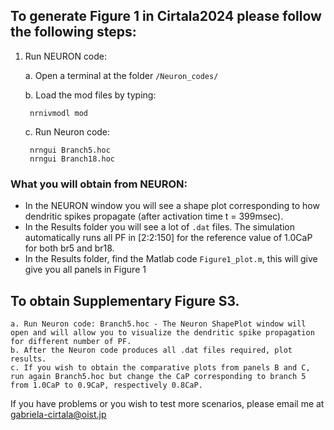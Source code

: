 ## To generate Figure 1 in Cirtala2024 please follow the following steps:
1. Run NEURON code:

    a. Open a terminal at the folder `/Neuron_codes/`

    b. Load the mod files by typing:

        nrnivmodl mod
    
    c. Run Neuron code:

        nrngui Branch5.hoc
        nrngui Branch18.hoc

### What you will obtain from NEURON:
- In the NEURON window you will see a shape plot corresponding to how dendritic
spikes propagate (after activation time t = 399msec).
- In the Results folder you will see a lot of `.dat` files. The simulation
automatically runs all PF in [2:2:150] for the reference value of 1.0CaP for both br5 and br18.
- In the Results folder, find the Matlab code `Figure1_plot.m`, this will give give you all panels in Figure 1

## To obtain Supplementary Figure S3.
    a. Run Neuron code: Branch5.hoc - The Neuron ShapePlot window will open and will allow you to visualize the dendritic spike propagation for different number of PF.
    b. After the Neuron code produces all .dat files required, plot results.
    c. If you wish to obtain the comparative plots from panels B and C, run again Branch5.hoc but change the CaP corresponding to branch 5 from 1.0CaP to 0.9CaP, respectively 0.8CaP.

If you have problems or you wish to test more scenarios, please email me at gabriela-cirtala@oist.jp
